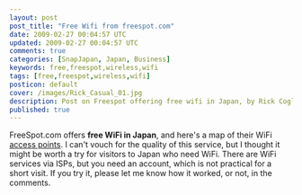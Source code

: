 ```yaml
---           
layout: post
post_title: "Free Wifi from freespot.com"
date: 2009-02-27 00:04:57 UTC
updated: 2009-02-27 00:04:57 UTC
comments: true
categories: [SnapJapan, Japan, Business]
keywords: free,freespot,wireless,wifi
tags: [free,freespot,wireless,wifi]
posticon: default
cover: /images/Rick_Casual_01.jpg
description: Post on Freespot offering free wifi in Japan, by Rick Cogley. 
published: true
---
```

 

FreeSpot.com offers **free WiFi in Japan**, and here's a map of their WiFi [access points](http://www.freespot.com/users/map_e.html). I can't vouch for the quality of this service, but I thought it might be worth a try for visitors to Japan who need WiFi. There are WiFi services via ISPs, but you need an account, which is not practical for a short visit. If you try it, please let me know how it worked, or not, in the comments. 

